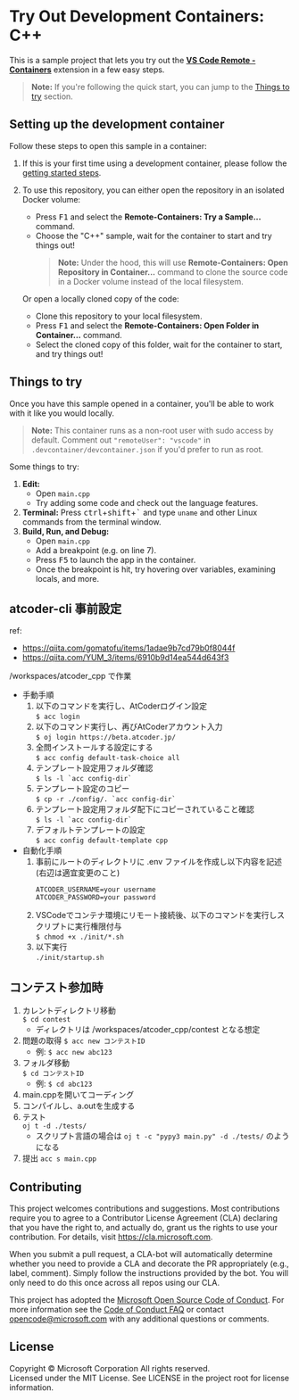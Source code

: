 # Try Out Development Containers: C++

This is a sample project that lets you try out the **[VS Code Remote - Containers](https://aka.ms/vscode-remote/containers)** extension in a few easy steps.

> **Note:** If you're following the quick start, you can jump to the [Things to try](#things-to-try) section.

## Setting up the development container

Follow these steps to open this sample in a container:

1. If this is your first time using a development container, please follow the [getting started steps](https://aka.ms/vscode-remote/containers/getting-started).

2. To use this repository, you can either open the repository in an isolated Docker volume:

    - Press <kbd>F1</kbd> and select the **Remote-Containers: Try a Sample...** command.
    - Choose the "C++" sample, wait for the container to start and try things out!
        > **Note:** Under the hood, this will use **Remote-Containers: Open Repository in Container...** command to clone the source code in a Docker volume instead of the local filesystem.

   Or open a locally cloned copy of the code:

   - Clone this repository to your local filesystem.
   - Press <kbd>F1</kbd> and select the **Remote-Containers: Open Folder in Container...** command.
   - Select the cloned copy of this folder, wait for the container to start, and try things out!

## Things to try

Once you have this sample opened in a container, you'll be able to work with it like you would locally.

> **Note:** This container runs as a non-root user with sudo access by default. Comment out `"remoteUser": "vscode"` in `.devcontainer/devcontainer.json` if you'd prefer to run as root.

Some things to try:

1. **Edit:**
   - Open `main.cpp`
   - Try adding some code and check out the language features.
1. **Terminal:** Press <kbd>ctrl</kbd>+<kbd>shift</kbd>+<kbd>\`</kbd> and type `uname` and other Linux commands from the terminal window.
1. **Build, Run, and Debug:**
   - Open `main.cpp`
   - Add a breakpoint (e.g. on line 7).
   - Press <kbd>F5</kbd> to launch the app in the container.
   - Once the breakpoint is hit, try hovering over variables, examining locals, and more.


## atcoder-cli 事前設定

ref:
- https://qiita.com/gomatofu/items/1adae9b7cd79b0f8044f
- https://qiita.com/YUM_3/items/6910b9d14ea544d643f3

/workspaces/atcoder_cpp で作業

- 手動手順
   1. 以下のコマンドを実行し、AtCoderログイン設定  
      `$ acc login`
   1. 以下のコマンド実行し、再びAtCoderアカウント入力  
      `$ oj login https://beta.atcoder.jp/`
   1. 全問インストールする設定にする  
      `$ acc config default-task-choice all`
   1. テンプレート設定用フォルダ確認  
      ``$ ls -l `acc config-dir` ``
   1. テンプレート設定のコピー  
      ``$ cp -r ./config/. `acc config-dir` `` 
   1. テンプレート設定用フォルダ配下にコピーされていること確認  
      ``$ ls -l `acc config-dir` ``
   1. デフォルトテンプレートの設定  
      `$ acc config default-template cpp`
- 自動化手順
   1. 事前にルートのディレクトリに .env ファイルを作成し以下内容を記述(右辺は適宜変更のこと)  
      ```
      ATCODER_USERNAME=your username
      ATCODER_PASSWORD=your password
      ```
   1. VSCodeでコンテナ環境にリモート接続後、以下のコマンドを実行しスクリプトに実行権限付与  
      `$ chmod +x ./init/*.sh`
   1. 以下実行  
      `./init/startup.sh`


## コンテスト参加時

1. カレントディレクトリ移動  
   `$ cd contest`
   - ディレクトリは /workspaces/atcoder_cpp/contest となる想定
1. 問題の取得
   `$ acc new コンテストID`
   - 例: `$ acc new abc123`
1. フォルダ移動  
   `$ cd コンテストID`
   - 例: `$ cd abc123`
1. main.cppを開いてコーディング
1. コンパイルし、a.outを生成する
1. テスト  
   `oj t -d ./tests/`
   - スクリプト言語の場合は `oj t -c "pypy3 main.py" -d ./tests/` のようになる
1. 提出
   `acc s main.cpp`

## Contributing

This project welcomes contributions and suggestions. Most contributions require you to agree to a
Contributor License Agreement (CLA) declaring that you have the right to, and actually do, grant us
the rights to use your contribution. For details, visit https://cla.microsoft.com.

When you submit a pull request, a CLA-bot will automatically determine whether you need to provide
a CLA and decorate the PR appropriately (e.g., label, comment). Simply follow the instructions
provided by the bot. You will only need to do this once across all repos using our CLA.

This project has adopted the [Microsoft Open Source Code of Conduct](https://opensource.microsoft.com/codeofconduct/).
For more information see the [Code of Conduct FAQ](https://opensource.microsoft.com/codeofconduct/faq/) or
contact [opencode@microsoft.com](mailto:opencode@microsoft.com) with any additional questions or comments.

## License

Copyright © Microsoft Corporation All rights reserved.<br />
Licensed under the MIT License. See LICENSE in the project root for license information.
